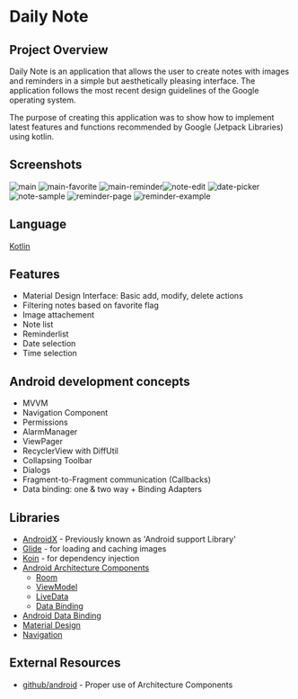 # Daily Note

## Project Overview

Daily Note is an application that allows the user to create notes with images and reminders in a simple but aesthetically pleasing interface.
The application follows the most recent design guidelines of the Google operating system.

The purpose of creating this application was to show how to implement latest features and functions recommended by Google (Jetpack Libraries) using kotlin.

## Screenshots

![main](https://user-images.githubusercontent.com/51857962/75746387-41350180-5d6e-11ea-92bf-6a52fe3a7f28.png) ![main-favorite](https://user-images.githubusercontent.com/51857962/75746404-4a25d300-5d6e-11ea-8a34-ce8a77e75582.png) ![main-reminder](https://user-images.githubusercontent.com/51857962/75746410-4db95a00-5d6e-11ea-8270-56a7d0f8f909.png)![note-edit](https://user-images.githubusercontent.com/51857962/75746432-5b6edf80-5d6e-11ea-9e0d-2c74e8af8d2f.png) ![date-picker](https://user-images.githubusercontent.com/51857962/75746439-5dd13980-5d6e-11ea-8fd8-70f42903ff37.png)![note-sample](https://user-images.githubusercontent.com/51857962/75746445-61fd5700-5d6e-11ea-9932-8f2edbc4eb93.png) ![reminder-page](https://user-images.githubusercontent.com/51857962/75746416-53af3b00-5d6e-11ea-9940-63885f352594.png) ![reminder-example](https://user-images.githubusercontent.com/51857962/75746570-cae4cf00-5d6e-11ea-95ed-4dfca38d54dc.png)

## Language

[Kotlin](https://kotlinlang.org/)

## Features

- Material Design Interface: Basic add, modify, delete actions
- Filtering notes based on favorite flag
- Image attachement
- Note list
- Reminderlist
- Date selection
- Time selection

## Android development concepts

- MVVM
- Navigation Component
- Permissions
- AlarmManager
- ViewPager
- RecyclerView with DiffUtil
- Collapsing Toolbar
- Dialogs
- Fragment-to-Fragment communication (Callbacks)
- Data binding: one & two way + Binding Adapters

## Libraries

- [AndroidX](https://developer.android.com/jetpack/androidx/) - Previously known as 'Android support Library'
- [Glide](https://github.com/bumptech/glide) - for loading and caching images
- [Koin](https://insert-koin.io/) - for dependency injection
- [Android Architecture Components](https://developer.android.com/topic/libraries/architecture/)
  - [Room](https://developer.android.com/topic/libraries/architecture/room)
  - [ViewModel](https://developer.android.com/topic/libraries/architecture/viewmodel)
  - [LiveData](https://developer.android.com/topic/libraries/architecture/livedata)
  - [Data Binding](https://developer.android.com/topic/libraries/data-binding)
- [Android Data Binding](https://developer.android.com/topic/libraries/data-binding/)
- [Material Design](https://material.io/develop/)
- [Navigation](https://developer.android.com/guide/navigation)

## External Resources

- [github/android](https://github.com/android/architecture-components-samples) - Proper use of Architecture Components
